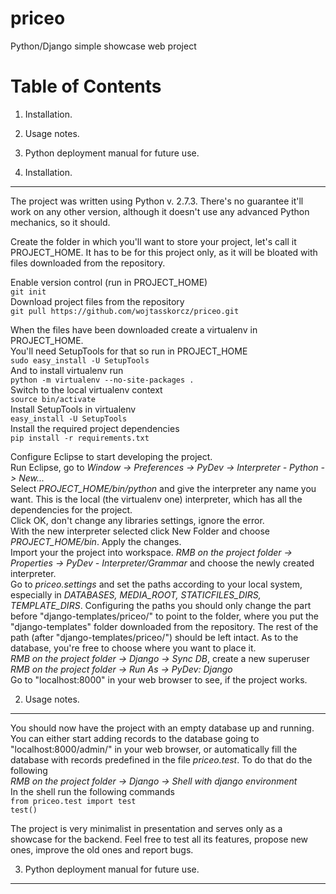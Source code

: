 priceo
======

Python/Django simple showcase web project


Table of Contents
=================

1. Installation.
2. Usage notes.
3. Python deployment manual for future use.

1. Installation.
----------------

The project was written using Python v. 2.7.3. There's no guarantee it'll work on any other version, although it doesn't use any advanced Python mechanics, so it should.

Create the folder in which you'll want to store your project, let's call it PROJECT_HOME. It has to be for this project only, as it will be bloated with files downloaded from the repository.

Enable version control (run in PROJECT_HOME)  
`git init`  
Download project files from the repository  
`git pull https://github.com/wojtasskorcz/priceo.git`  

When the files have been downloaded create a virtualenv in PROJECT_HOME.  
You'll need SetupTools for that so run in PROJECT_HOME  
`sudo easy_install -U SetupTools`  
And to install virtualenv run  
`python -m virtualenv --no-site-packages .`  
Switch to the local virtualenv context  
`source bin/activate`  
Install SetupTools in virtualenv  
`easy_install -U SetupTools`  
Install the required project dependencies  
`pip install -r requirements.txt`

Configure Eclipse to start developing the project.  
Run Eclipse, go to *Window -> Preferences -> PyDev -> Interpreter - Python -> New...*  
Select *PROJECT_HOME/bin/python* and give the interpreter any name you want. This is the local (the virtualenv one) interpreter, which has all the dependencies for the project.  
Click OK, don't change any libraries settings, ignore the error.  
With the new interpreter selected click New Folder and choose *PROJECT_HOME/bin*. Apply the changes.  
Import your the project into workspace. *RMB on the project folder -> Properties -> PyDev - Interpreter/Grammar* and choose the newly created interpreter.  
Go to *priceo.settings* and set the paths according to your local system, especially in *DATABASES, MEDIA_ROOT, STATICFILES_DIRS, TEMPLATE_DIRS*. Configuring the paths you should only change the part before "django-templates/priceo/" to point to the folder, where you put the "django-templates" folder downloaded from the repository. The rest of the path (after "django-templates/priceo/") should be left intact. As to the database, you're free to choose where you want to place it.  
*RMB on the project folder -> Django -> Sync DB*, create a new superuser  
*RMB on the project folder -> Run As -> PyDev: Django*  
Go to "localhost:8000" in your web browser to see, if the project works.  

2. Usage notes.
---------------

You should now have the project with an empty database up and running. You can either start adding records to the database going to "localhost:8000/admin/" in your web browser, or automatically fill the database with records predefined in the file *priceo.test*. To do that do the following  
*RMB on the project folder -> Django -> Shell with django environment*  
In the shell run the following commands  
`from priceo.test import test`  
`test()`  

The project is very minimalist in presentation and serves only as a showcase for the backend. Feel free to test all its features, propose new ones, improve the old ones and report bugs.

3. Python deployment manual for future use.
-------------------------------------------

